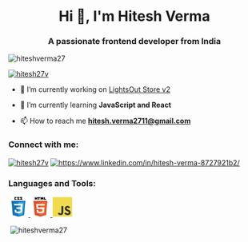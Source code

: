 <h1 align="center">Hi 👋, I'm Hitesh Verma</h1>
<h3 align="center">A passionate frontend developer from India</h3>

<p align="left"> <img src="https://komarev.com/ghpvc/?username=hiteshverma27&label=Profile%20views&color=0e75b6&style=flat" alt="hiteshverma27" /> </p>

<p align="left"> <a href="https://twitter.com/hitesh27v" target="blank"><img src="https://img.shields.io/twitter/follow/hitesh27v?logo=twitter&style=for-the-badge" alt="hitesh27v" /></a> </p>

- 🔭 I’m currently working on [LightsOut Store v2](https://lightsout-video-v2.vercel.app/)

- 🌱 I’m currently learning **JavaScript and React**

- 📫 How to reach me **hitesh.verma2711@gmail.com**

<h3 align="left">Connect with me:</h3>
<p align="left">
<a href="https://twitter.com/hitesh27v" target="blank"><img align="center" src="https://raw.githubusercontent.com/rahuldkjain/github-profile-readme-generator/master/src/images/icons/Social/twitter.svg" alt="hitesh27v" height="30" width="40" /></a>
<a href="https://linkedin.com/in/hitesh-verma-8727921b2/" target="blank"><img align="center" src="https://raw.githubusercontent.com/rahuldkjain/github-profile-readme-generator/master/src/images/icons/Social/linked-in-alt.svg" alt="https://www.linkedin.com/in/hitesh-verma-8727921b2/" height="30" width="40" /></a>
</p>

<h3 align="left">Languages and Tools:</h3>
<p align="left"> <a href="https://www.w3schools.com/css/" target="_blank" rel="noreferrer"> <img src="https://raw.githubusercontent.com/devicons/devicon/master/icons/css3/css3-original-wordmark.svg" alt="css3" width="40" height="40"/> </a> <a href="https://www.w3.org/html/" target="_blank" rel="noreferrer"> <img src="https://raw.githubusercontent.com/devicons/devicon/master/icons/html5/html5-original-wordmark.svg" alt="html5" width="40" height="40"/> </a> <a href="https://developer.mozilla.org/en-US/docs/Web/JavaScript" target="_blank" rel="noreferrer"> <img src="https://raw.githubusercontent.com/devicons/devicon/master/icons/javascript/javascript-original.svg" alt="javascript" width="40" height="40"/> </a> </p>

<p>&nbsp;<img align="center" src="https://github-readme-stats.vercel.app/api?username=hiteshverma27&show_icons=true&locale=en" alt="hiteshverma27" /></p>
